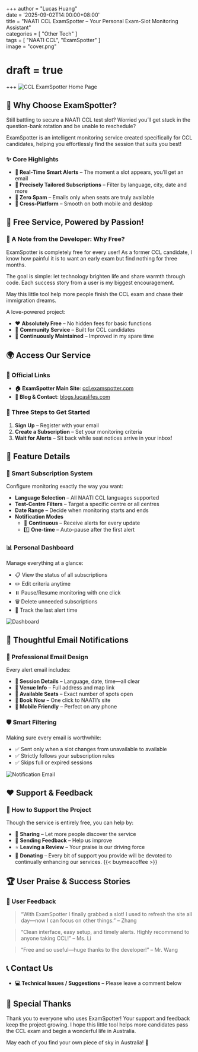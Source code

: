 +++ 
author = "Lucas Huang"  
date = '2025-09-02T14:00:00+08:00'  
title = "NAATI CCL ExamSpotter – Your Personal Exam-Slot Monitoring Assistant"  
categories = [
    "Other Tech"
]  
tags = [
    "NAATI CCL",
    "ExamSpotter"
]  
image = "cover.png"  
# draft = true  
+++
![CCL ExamSpotter Home Page](homepage-en.png)

## 🌟 Why Choose ExamSpotter?

Still battling to secure a NAATI CCL test slot? Worried you’ll get stuck in the question-bank rotation and be unable to reschedule?

ExamSpotter is an intelligent monitoring service created specifically for CCL candidates, helping you effortlessly find the session that suits you best!

### ✨ Core Highlights

- **🔔 Real-Time Smart Alerts** – The moment a slot appears, you’ll get an email  
- **🎯 Precisely Tailored Subscriptions** – Filter by language, city, date and more  
- **🚫 Zero Spam** – Emails only when seats are truly available  
- **📱 Cross-Platform** – Smooth on both mobile and desktop


## 🎉 Free Service, Powered by Passion!

### 💖 A Note from the Developer: Why Free?

ExamSpotter is completely free for every user! As a former CCL candidate, I know how painful it is to want an early exam but find nothing for three months.

The goal is simple: let technology brighten life and share warmth through code. Each success story from a user is my biggest encouragement.

May this little tool help more people finish the CCL exam and chase their immigration dreams.

A love-powered project:
- ❤️ **Absolutely Free** – No hidden fees for basic functions  
- 🤝 **Community Service** – Built for CCL candidates  
- 🔧 **Continuously Maintained** – Improved in my spare time  


## 🌍 Access Our Service

### 🔗 Official Links

- **🏠 ExamSpotter Main Site**: [ccl.examspotter.com](https://ccl.examspotter.com)  
- **📝 Blog & Contact**: [blogs.lucaslifes.com](https://blogs.lucaslifes.com)

### 🎯 Three Steps to Get Started

1. **Sign Up** – Register with your email  
2. **Create a Subscription** – Set your monitoring criteria  
3. **Wait for Alerts** – Sit back while seat notices arrive in your inbox!


## 🚀 Feature Details
### 🎯 Smart Subscription System

Configure monitoring exactly the way you want:
- **Language Selection** – All NAATI CCL languages supported  
- **Test-Centre Filters** – Target a specific centre or all centres  
- **Date Range** – Decide when monitoring starts and ends  
- **Notification Modes**  
  - 🔄 **Continuous** – Receive alerts for every update  
  - 1️⃣ **One-time** – Auto-pause after the first alert  

### 📊 Personal Dashboard

Manage everything at a glance:
- 📋 View the status of all subscriptions  
- ✏️ Edit criteria anytime  
- ⏸️ Pause/Resume monitoring with one click  
- 🗑️ Delete unneeded subscriptions  
- 📅 Track the last alert time  

![Dashboard](dashboard-en.png)

## 📧 Thoughtful Email Notifications

### 💌 Professional Email Design

Every alert email includes:
- **🎯 Session Details** – Language, date, time—all clear  
- **📍 Venue Info** – Full address and map link  
- **💺 Available Seats** – Exact number of spots open  
- **🔗 Book Now** – One click to NAATI’s site  
- **📱 Mobile Friendly** – Perfect on any phone  

### 🛡️ Smart Filtering

Making sure every email is worthwhile:
- ✅ Sent only when a slot changes from unavailable to available  
- ✅ Strictly follows your subscription rules  
- ✅ Skips full or expired sessions  

![Notification Email](notification-email.png)

## ❤️ Support & Feedback

### 🤝 How to Support the Project

Though the service is entirely free, you can help by:
- 📢 **Sharing** – Let more people discover the service
- 💌 **Sending Feedback** – Help us improve  
- ⭐ **Leaving a Review** – Your praise is our driving force  
- 🔄 **Donating** – Every bit of support you provide will be devoted to continually enhancing our services.
  {{< buymeacoffee >}}

## 🏆 User Praise & Success Stories
### 💬 User Feedback

> “With ExamSpotter I finally grabbed a slot! I used to refresh the site all day—now I can focus on other things.” – Zhang  

> “Clean interface, easy setup, and timely alerts. Highly recommend to anyone taking CCL!” – Ms. Li  

> “Free and so useful—huge thanks to the developer!” – Mr. Wang  


## 📞 Contact Us

- **💻 Technical Issues / Suggestions** – Please leave a comment below


## 🎊 Special Thanks

Thank you to everyone who uses ExamSpotter! Your support and feedback keep the project growing. I hope this little tool helps more candidates pass the CCL exam and begin a wonderful life in Australia.

May each of you find your own piece of sky in Australia! 🌅
